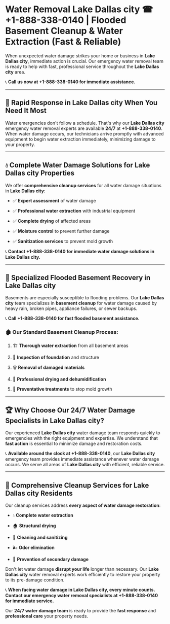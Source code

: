 # Water Removal Lake Dallas city ☎ +1-888-338-0140 | Flooded Basement Cleanup & Water Extraction (Fast & Reliable)

When unexpected water damage strikes your home or business in **Lake Dallas city**, immediate action is crucial. Our emergency water removal team is ready to help with fast, professional service throughout the **Lake Dallas city** area. 

📞 **Call us now at +1-888-338-0140 for immediate assistance.**
---
## 🚀 Rapid Response in Lake Dallas city When You Need It Most
Water emergencies don't follow a schedule. That's why our **Lake Dallas city** emergency water removal experts are available **24/7** at **+1-888-338-0140**. When water damage occurs, our technicians arrive promptly with advanced equipment to begin water extraction immediately, minimizing damage to your property.
---
## 💧 Complete Water Damage Solutions for Lake Dallas city Properties
We offer **comprehensive cleanup services** for all water damage situations in **Lake Dallas city**:
- ✅ **Expert assessment** of water damage  
- ✅ **Professional water extraction** with industrial equipment  
- ✅ **Complete drying** of affected areas  
- ✅ **Moisture control** to prevent further damage  
- ✅ **Sanitization services** to prevent mold growth  
📞 **Contact +1-888-338-0140 for immediate water damage solutions in Lake Dallas city.**
---
## 🌊 Specialized Flooded Basement Recovery in Lake Dallas city
Basements are especially susceptible to flooding problems. Our **Lake Dallas city** team specializes in **basement cleanup** for water damage caused by heavy rain, broken pipes, appliance failures, or sewer backups. 
📞 **Call +1-888-338-0140 for fast flooded basement assistance.**
### 🏚️ Our Standard Basement Cleanup Process:
1. 🏗️ **Thorough water extraction** from all basement areas  
2. 🔎 **Inspection of foundation** and structure  
3. 🗑️ **Removal of damaged materials**  
4. 💨 **Professional drying and dehumidification**  
5. 🚫 **Preventative treatments** to stop mold growth  
---
## 🏆 Why Choose Our 24/7 Water Damage Specialists in Lake Dallas city?
Our experienced **Lake Dallas city** water damage team responds quickly to emergencies with the right equipment and expertise. We understand that **fast action** is essential to minimize damage and restoration costs.
📞 **Available around the clock at +1-888-338-0140**, our **Lake Dallas city** emergency team provides immediate assistance whenever water damage occurs. We serve all areas of **Lake Dallas city** with efficient, reliable service.
---
## 🧹 Comprehensive Cleanup Services for Lake Dallas city Residents
Our cleanup services address **every aspect of water damage restoration**:
- 💧 **Complete water extraction**  
- 🏠 **Structural drying**  
- 🧼 **Cleaning and sanitizing**  
- 🌬️ **Odor elimination**  
- 🚫 **Prevention of secondary damage**  
Don't let water damage **disrupt your life** longer than necessary. Our **Lake Dallas city** water removal experts work efficiently to restore your property to its pre-damage condition.
📞 **When facing water damage in Lake Dallas city, every minute counts. Contact our emergency water removal specialists at +1-888-338-0140 for immediate service.**
Our **24/7 water damage team** is ready to provide the **fast response** and **professional care** your property needs.
